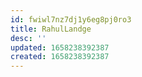 ```yaml
---
id: fwiwl7nz7dj1y6eg8pj0ro3
title: RahulLandge
desc: ''
updated: 1658238392387
created: 1658238392387
---
```


